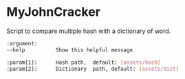 # MyJohnCracker

Script to compare multiple hash with a dictionary of word.

```bash
:argument:
--help			Show this helpful message

:param[1]:		Hash path,	default: [assets/hash]
:param[2]:		Dictionary	path, default: [assets/dict]
```

